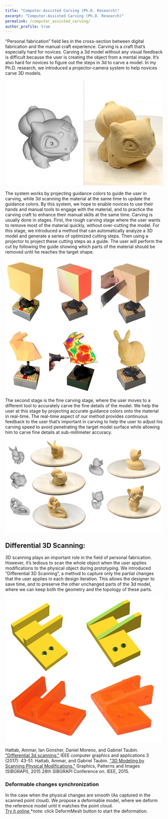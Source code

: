 ```yaml
---
title: "Computer-Assisted Carving (Ph.D. Research)"
excerpt: "Computer-Assisted Carving (Ph.D. Research)"
permalink: /computer_assisted_carving/
author_profile: true
---
```


“Personal fabrication” field lies in the cross-section between digital fabrication and the manual craft experience. Carving is a craft that’s especially hard for novices. Carving a 3d model without any visual feedback is difficult because the user is creating the object from a mental image. It’s also hard for novices to figure out the steps in 3d to carve a model.
In my Ph.D. research, we introduced a projector-camera system to help novices carve 3D models.

![](/images/carving.jpg)

The system works by projecting guidance colors to guide the user in carving, while 3d scanning the material at the same time to update the guidance colors. By this system, we hope to enable novices to use their hands and manual tools to engage with the material, and to practice the carving craft to enhance their manual skills at the same time.
Carving is usually done in stages. First, the rough carving stage where the user wants to remove most of the material quickly, without over-cutting the model. For this stage, we introduced a method that can automatically analyze a 3D model and generate a series of optimized cutting steps. Then using a projector to project these cutting steps as a guide. The user will perform the cut by following the guide showing which parts of the material should be removed until he reaches the target shape.

![](/images/carving_stages.png)

The second stage is the fine carving stage, where the user moves to a different tool to accurately carve the fine details of the model. We help the user at this stage by projecting accurate guidance colors onto the material in real-time. The real-time aspect of our method provides continuous feedback to the user that’s important in carving to help the user to adjust his carving speed to avoid penetrating the target model surface while allowing him to carve fine details at sub-millimeter accuracy.

![](/images/carving_results.png)

## Differential 3D Scanning:
3D scanning plays an important role in the field of personal fabrication. However, it’s tedious to scan the whole object when the user applies modifications to the physical object during prototyping. We introduced “Differential 3D Scanning”, a method to capture only the partial changes that the user applies in each design iteration. This allows the designer to save time, and to preserve the other unchanged parts of the 3d model, where we can keep both the geometry and the topology of these parts. 

![](/images/differential_scanning.png) 

Hattab, Ammar, Ian Gonsher, Daniel Moreno, and Gabriel Taubin. <a href="../files/differential_3d_scanning.pdf">"Differential 3d scanning."</a> IEEE computer graphics and applications 3 (2017): 43-51.
Hattab, Ammar, and Gabriel Taubin. <a href="../files/3d_modeling_scanning.pdf">"3D Modeling by Scanning Physical Modifications."</a> Graphics, Patterns and Images (SIBGRAPI), 2015 28th SIBGRAPI Conference on. IEEE, 2015.

### Deformable changes synchronization
In the case when the physical changes are smooth (As captured in the scanned point cloud). We propose a deformable model, where we deform the reference model until it matches the point cloud.
<br/>
<a href="../files/code/deform/bunny1.html"> Try it online </a>
*note: click DeformMesh button to start the deformation.
